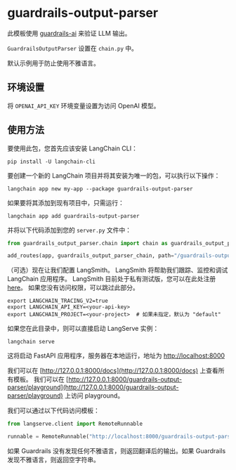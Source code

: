 # guardrails-output-parser

此模板使用 [guardrails-ai](https://github.com/guardrails-ai/guardrails) 来验证 LLM 输出。

`GuardrailsOutputParser` 设置在 `chain.py` 中。

默认示例用于防止使用不雅语言。

## 环境设置

将 `OPENAI_API_KEY` 环境变量设置为访问 OpenAI 模型。

## 使用方法

要使用此包，您首先应该安装 LangChain CLI：

```shell
pip install -U langchain-cli
```

要创建一个新的 LangChain 项目并将其安装为唯一的包，可以执行以下操作：

```shell
langchain app new my-app --package guardrails-output-parser
```

如果要将其添加到现有项目中，只需运行：

```shell
langchain app add guardrails-output-parser
```

并将以下代码添加到您的 `server.py` 文件中：
```python
from guardrails_output_parser.chain import chain as guardrails_output_parser_chain

add_routes(app, guardrails_output_parser_chain, path="/guardrails-output-parser")
```

（可选）现在让我们配置 LangSmith。
LangSmith 将帮助我们跟踪、监控和调试 LangChain 应用程序。
LangSmith 目前处于私有测试版，您可以在此处注册 [here](https://smith.langchain.com/)。
如果您没有访问权限，可以跳过此部分。

```shell
export LANGCHAIN_TRACING_V2=true
export LANGCHAIN_API_KEY=<your-api-key>
export LANGCHAIN_PROJECT=<your-project>  # 如果未指定，默认为 "default"
```

如果您在此目录中，则可以直接启动 LangServe 实例：

```shell
langchain serve
```

这将启动 FastAPI 应用程序，服务器在本地运行，地址为
[http://localhost:8000](http://localhost:8000)

我们可以在 [http://127.0.0.1:8000/docs](http://127.0.0.1:8000/docs) 上查看所有模板。
我们可以在 [http://127.0.0.1:8000/guardrails-output-parser/playground](http://127.0.0.1:8000/guardrails-output-parser/playground) 上访问 playground。

我们可以通过以下代码访问模板：

```python
from langserve.client import RemoteRunnable

runnable = RemoteRunnable("http://localhost:8000/guardrails-output-parser")
```

如果 Guardrails 没有发现任何不雅语言，则返回翻译后的输出。如果 Guardrails 发现不雅语言，则返回空字符串。